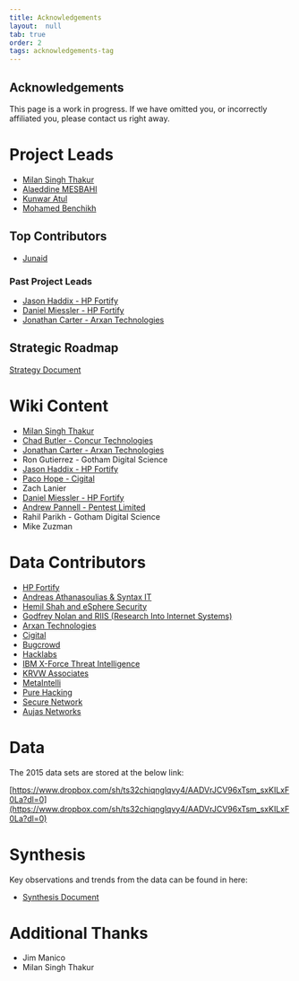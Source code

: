 ```yaml
---
title: Acknowledgements
layout:  null
tab: true
order: 2
tags: acknowledgements-tag
---
```


## Acknowledgements

This page is a work in progress. If we have omitted you, or incorrectly affiliated you, please contact us right away.

# Project Leads
- [Milan Singh Thakur](milan@owasp.org)
- [Alaeddine MESBAHI](https://www.linkedin.com/in/alaeddine-mesbahi-2608681a/)
- [Kunwar Atul](https://www.linkedin.com/in/kunwaratulhax0r/)
- [Mohamed Benchikh](https://www.linkedin.com/in/mohamedbenchikh/)


## Top Contributors
- [Junaid]()

### Past Project Leads

- [Jason Haddix - HP Fortify](jason.haddix@owasp.org)
- [Daniel Miessler - HP Fortify](daniel.meissler@owasp.org)
- [Jonathan Carter - Arxan Technologies](jonthan.carter@owasp.org)


## Strategic Roadmap

[Strategy Document](https://www.owasp.org/images/f/ff/OWASP_Mobile_Top_Ten_2015_-_Strategy.pdf)

# Wiki Content

- [Milan Singh Thakur](milan@owasp.org)
- [Chad Butler - Concur Technologies](chad.butler@owasp.org)
- [Jonathan Carter - Arxan Technologies](jonathan.carter@owasp.org)
- Ron Gutierrez - Gotham Digital Science
- [Jason Haddix - HP Fortify](jason.haddix@owasp.org)
- [Paco Hope - Cigital](paco@owasp.org)
- Zach Lanier
- [Daniel Miessler - HP Fortify](daniel.meissler@owasp.org)
- [Andrew Pannell - Pentest Limited](andrew.pannell@owasp.org)
- Rahil Parikh - Gotham Digital Science
- Mike Zuzman


# Data Contributors

- [HP Fortify](http://www8.hp.com/us/en/software-solutions/fortify-on-demand-application-security/mobile-application-security.html)
- [Andreas Athanasoulias & Syntax IT](https://twitter.com/andresitoath)
- [Hemil Shah and eSphere Security](http://www.espheresecurity.com/)
- [Godfrey Nolan and RIIS (Research Into Internet Systems)](http://www.riis.com/)
- [Arxan Technologies](http://www.arxan.com/)
- [Cigital](http://www.cigital.com/)
- [Bugcrowd](http://www.bugcrowd.com/)
- [Hacklabs](http://www.hacklabs.com/)
- [IBM X-Force Threat Intelligence](http://www.ibm.com/security/xforce/)
- [KRVW Associates](http://www.krvw.com/)
- [MetaIntelli](http://www.metaintelli.com/)
- [Pure Hacking](http://www.purehacking.com/)
- [Secure Network](http://www.securenetwork.it/)
- [Aujas Networks](https://aujas.com/)

# Data

The 2015 data sets are stored at the below link:

[https://www.dropbox.com/sh/ts32chiqnglqvy4/AADVrJCV96xTsm_sxKILxF0La?dl=0](https://www.dropbox.com/sh/ts32chiqnglqvy4/AADVrJCV96xTsm_sxKILxF0La?dl=0)

# Synthesis

Key observations and trends from the data can be found in here:

 - [Synthesis Document](https://www.owasp.org/images/9/96/OWASP_Mobile_Top_Ten_2015_-_Final_Synthesis.pdf)

# Additional Thanks

 - Jim Manico
 - Milan Singh Thakur
